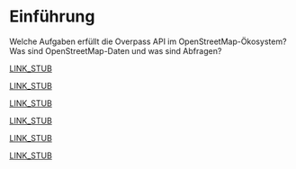Einführung
==========

Welche Aufgaben erfüllt die Overpass API im OpenStreetMap-Ökosystem?
Was sind OpenStreetMap-Daten und was sind Abfragen?

[LINK_STUB](preface.md)

[LINK_STUB](osm_data_model.md)

[LINK_STUB](glossary.md)

[LINK_STUB](design.md)

[LINK_STUB](assertions.md)

[LINK_STUB](commons.md)
